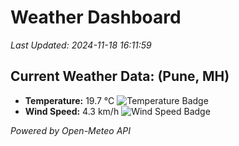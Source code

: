 
# Weather Dashboard

_Last Updated: 2024-11-18 16:11:59_

## Current Weather Data: (Pune, MH)
- **Temperature:** 19.7 °C ![Temperature Badge](https://img.shields.io/badge/Temperature-Low%20Temp-blue)
- **Wind Speed:** 4.3 km/h ![Wind Speed Badge](https://img.shields.io/badge/Wind%20Speed-Low%20Wind-blue)

*Powered by Open-Meteo API*
